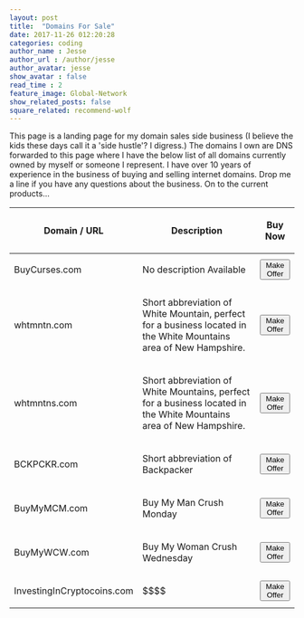 ```yaml
---
layout: post
title:  "Domains For Sale"
date: 2017-11-26 012:20:28
categories: coding
author_name : Jesse
author_url : /author/jesse
author_avatar: jesse
show_avatar : false
read_time : 2
feature_image: Global-Network
show_related_posts: false
square_related: recommend-wolf
---
```

<p>This page is a landing page for my domain sales side business (I believe the kids these days call it a 'side hustle'? I digress.) The domains I own are DNS forwarded to this page where I have the below list of all domains currently owned by myself or someone I represent. I have over 10 years of experience in the business of buying and selling internet domains. Drop me a line if you have any questions about the business. On to the current products...</p>

<table class="table table-hover">
    <thead>
        <tr>
            <th><p>Domain / URL</p></th>
            <th><p>Description</p></th>
            <th><p>Buy Now</p></th>
        </tr>
    </thead>
    <tbody>
        <tr>
            <td><p>BuyCurses.com</p></td>
            <td><p>No description Available</p></td>
            <td><button type="button" class="btn btn-primary" onclick="location.href='mailto:hi@jessewaites.com';">Make Offer</button></td>
        </tr>
        <tr>
            <td><p>whtmntn.com</p></td>
            <td><p>Short abbreviation of White Mountain, perfect for a business located in the White Mountains area of New Hampshire.</p></td>
            <td><button type="button" class="btn btn-primary" onclick="location.href='mailto:hi@jessewaites.com';">Make Offer</button></td>
        </tr>
        <tr>
            <td><p>whtmntns.com</p></td>
            <td><p>Short abbreviation of White Mountains, perfect for a business located in the White Mountains area of New Hampshire.</p></td>
            <td><button type="button" class="btn btn-primary" onclick="location.href='mailto:hi@jessewaites.com';">Make Offer</button></td>
        </tr>
        <tr>
            <td><p>BCKPCKR.com</p></td>
            <td><p>Short abbreviation of Backpacker</p></td>
            <td><button type="button" class="btn btn-primary" onclick="location.href='mailto:hi@jessewaites.com';">Make Offer</button></td>
        </tr>
        <tr>
            <td><p>BuyMyMCM.com</p></td>
            <td><p>Buy My Man Crush Monday</p></td>
            <td><button type="button" class="btn btn-primary" onclick="location.href='mailto:hi@jessewaites.com';">Make Offer</button></td>
        </tr>
        <tr>
            <td><p>BuyMyWCW.com</p></td>
            <td><p>Buy My Woman Crush Wednesday</p></td>
            <td><button type="button" class="btn btn-primary" onclick="location.href='mailto:hi@jessewaites.com';">Make Offer</button></td>
        </tr>
        <tr>
            <td><p>InvestingInCryptocoins.com</p></td>
            <td><p>$$$$</p></td>
            <td><button type="button" class="btn btn-primary" onclick="location.href='mailto:hi@jessewaites.com';">Make Offer</button></td>
        </tr>
    </tbody>
</table>
